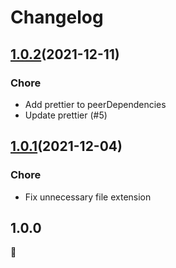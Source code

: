 # Changelog

## [1.0.2](https://github.com/yuzu441/yuzu-prettier-config/compare/v1.0.1...v1.0.2)(2021-12-11)

### Chore

- Add prettier to peerDependencies
- Update prettier (#5)

## [1.0.1](https://github.com/yuzu441/yuzu-prettier-config/compare/v1.0.0...v1.0.1)(2021-12-04)

### Chore

- Fix unnecessary file extension

## 1.0.0

🚀
